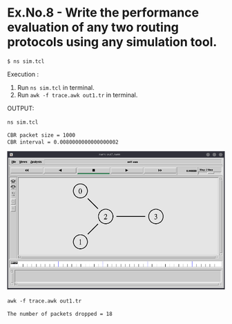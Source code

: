 # Ex.No.8 - Write the performance evaluation of any two routing protocols using any simulation tool.

```
$ ns sim.tcl
```

Execution :

1. Run `ns sim.tcl` in terminal.
2. Run `awk -f trace.awk out1.tr` in terminal.

OUTPUT:

`ns sim.tcl`

```
CBR packet size = 1000
CBR interval = 0.0080000000000000002
```

![image](image.png)

`awk -f trace.awk out1.tr`

```
The number of packets dropped = 18
```